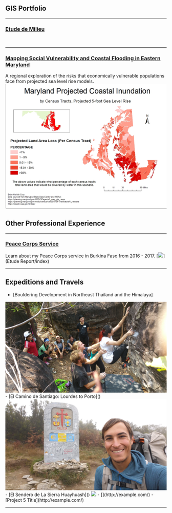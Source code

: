 ## GIS Portfolio

---
### [Etude de Milieu]()

[<img src=""/>]()

---
### [Mapping Social Vulnerability and Coastal Flooding in Eastern Maryland](coastal_flooding/project2.md)
A regional exploration of the risks that economically vulnerable populations face from projected sea level rise models.
[<img src="coastal_flooding/Horlick-Cruz_Lab2_five_foot_map.jpg"/>](coastal_flooding/project2.md)

## Other Professional Experience
---
### [Peace Corps Service](etude_project/project_page.md)
Learn about my Peace Corps service in Burkina Faso from 2016 - 2017.
[<img src="images/SAM_1595.jpg"/>](Etude Report/index)

---

## Expeditions and Travels

- [Bouldering Development in  Northeast Thailand and the Himalaya]
<img src="images/20180225_131053.jpg">
- [El Camino de Santiago: Lourdes to Porto]()
<img src="images/20171112_115828.jpg">
- [El Sendero de La Sierra Huayhuash]()
<img src="images/SAM_1055.jpg">
- [](http://example.com/)
- [Project 5 Title](http://example.com/)

---


